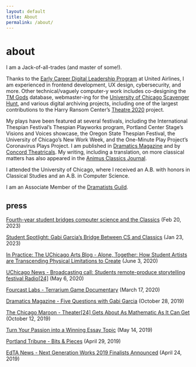 ```yaml
---
layout: default
title: About
permalink: /about/
---
```


# about

I am a Jack-of-all-trades (and master of some!).

Thanks to the [Early Career Digital Leadership Program](https://careers.united.com/us/en/innovate) at United Airlines, I am experienced in frontend development, UX design, cybersecurity, and more. Other technical/vaguely computer-y work includes co-designing the [TM Gods](https://www.trismegistos.org/god/index.php) database, webmaster-ing for the [University of Chicago Scavenger Hunt](https://scavhunt.uchicago.edu/), and various digital archiving projects, including one of the largest contributions to the Harry Ransom Center’s [Theatre 2020](https://www.hrc.utexas.edu/theatre2020/) project.

My plays have been featured at several festivals, including the International Thespian Festival’s Thespian Playworks program, Portland Center Stage’s Visions and Voices showcase, the Oregon State Thespian Festival, the University of Chicago’s New Work Week, and the One-Minute Play Project’s Coronavirus Plays Project. I am published in [Dramatics Magazine](https://dramatics.org/) and by [Concord Theatricals](https://www.concordtheatricals.com/a/119740/gabi-garcia). My writing, including a translation, on more classical matters has also appeared in the [Animus Classics Journal](https://voices.uchicago.edu/animus/).

I attended the University of Chicago, where I received an A.B. with honors in Classical Studies and an A.B. in Computer Science.

I am an Associate Member of the [Dramatists Guild](https://www.dramatistsguild.com/).

## press

[Fourth-year student bridges computer science and the Classics](https://college.uchicago.edu/news/student-stories/fourth-year-student-bridges-computer-science-and-classics) (Feb 20, 2023)

[Student Spotlight: Gabi Garcia’s Bridge Between CS and Classics](https://cs.uchicago.edu/news/student-spotlight-gabi-garcias-bridge-between-cs-and-classics/) (Jan 23, 2023)

[In Practice: The UChicago Arts Blog - Alone, Together: How Student Artists are Transcending Physical Limitations to Create](https://www.uchicagoartsblog.art/archive/2020/5/26/6pwmwk0zbfm1s848czo720ohwgppfd) (June 3, 2020)

[UChicago News - Broadcasting call: Students remote-produce storytelling festival Radio[24]](https://college.uchicago.edu/news/student-stories/broadcasting-call-students-remote-produce-storytelling-festival-radio24) (May 6, 2020)

[Fourcast Labs - Terrarium Game Documentary](https://vimeo.com/398398843) (March 17, 2020)

[Dramatics Magazine - Five Questions with Gabi Garcia](https://dramatics.org/five-questions-with-gabi-garcia/) (October 28, 2019)

[The Chicago Maroon - Theater[24] Gets About As Mathematic As It Can Get](https://www.chicagomaroon.com/article/2019/10/12/theater-24-gets-mathematic-get/) (October 12, 2019)

[Turn Your Passion into a Winning Essay Topic](https://www.victoriapayne.com/passiontopic) (May 14, 2019)

[Portland Tribune - Bits & Pieces](https://pamplinmedia.com/pt/11-features/426947-333436-bits-and-pieces-pwoff) (April 29, 2019)

[EdTA News - Next Generation Works 2019 Finalists Announced](https://www.schooltheatre.org/blogs/edta-news/2019/04/24/next-generation-works-2019-finalists-announced) (April 24, 2019)